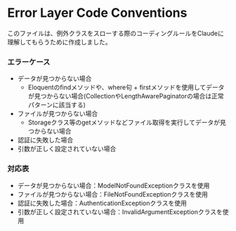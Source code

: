# Error Layer Code Conventions

このファイルは、例外クラスをスローする際のコーディングルールをClaudeに理解してもらうために作成しました。

### エラーケース
- データが見つからない場合
  - Eloquentのfindメソッドや、where句 + firstメソッドを使用してデータが見つからない場合(CollectionやLengthAwarePaginatorの場合は正常パターンに該当する)
- ファイルが見つからない場合
  - Storageクラス等のgetメソッドなどファイル取得を実行してデータが見つからない場合
- 認証に失敗した場合
- 引数が正しく設定されていない場合

### 対応表
- データが見つからない場合：ModelNotFoundExceptionクラスを使用
- ファイルが見つからない場合：FileNotFoundExceptionクラスを使用
- 認証に失敗した場合：AuthenticationExceptionクラスを使用
- 引数が正しく設定されていない場合：InvalidArgumentExceptionクラスを使用